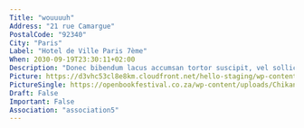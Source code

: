 ```yaml
---
Title: "wouuuuh"
Address: "21 rue Camargue"
PostalCode: "92340"
City: "Paris"
Label: "Hotel de Ville Paris 7ème"
When: 2030-09-19T23:30:11+02:00
Description: "Donec bibendum lacus accumsan tortor suscipit, vel sollicitudin velit eleifend. Etiam convallis tempus tempor."
Picture: https://d3vhc53cl8e8km.cloudfront.net/hello-staging/wp-content/uploads/2017/12/22223742/Events-1200x630.jpg
PictureSingle: https://openbookfestival.co.za/wp-content/uploads/Chikane-Breaking-a-Rainbow-300x500.jpg
Draft: False
Important: False
Association: "association5"
---
```

